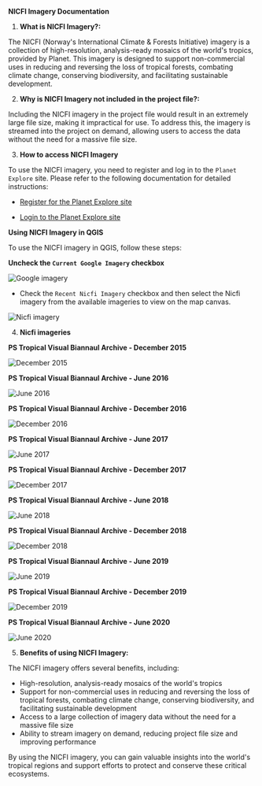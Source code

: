**NICFI Imagery Documentation**

1. **What is NICFI Imagery?:** 

The NICFI (Norway's International Climate & Forests Initiative) imagery is a collection of high-resolution, analysis-ready mosaics of the world's tropics, provided by Planet. This imagery is designed to support non-commercial uses in reducing and reversing the loss of tropical forests, combating climate change, conserving biodiversity, and facilitating sustainable development.

2. **Why is NICFI Imagery not included in the project file?:**

Including the NICFI imagery in the project file would result in an extremely large file size, making it impractical for use. To address this, the imagery is streamed into the project on demand, allowing users to access the data without the need for a massive file size.

3. **How to access NICFI Imagery**

To use the NICFI imagery, you need to register and log in to the `Planet Explore` site. Please refer to the following documentation for detailed instructions:

* [Register for the Planet Explore site](./sign-up.md)

* [Login to the Planet Explore site](./login.md)

**Using NICFI Imagery in QGIS**

To use the NICFI imagery in QGIS, follow these steps:

**Uncheck the `Current Google Imagery` checkbox**

![Google imagery](./img/nicfi-imagery-1.png)

* Check the `Recent Nicfi Imagery` checkbox and then select the Nicfi imagery from the available imageries to view on the map canvas.

![Nicfi imagery](./img/nicfi-imagery-2.png)

4. **Nicfi imageries**

**PS Tropical Visual Biannaul Archive - December 2015**

![December 2015](./img/nicfi-imagery-3.png)

**PS Tropical Visual Biannaul Archive - June 2016**

![June 2016](./img/nicfi-imagery-4.png)

**PS Tropical Visual Biannaul Archive - December 2016**

![December 2016](./img/nicfi-imagery-5.png)

**PS Tropical Visual Biannaul Archive - June 2017**

![June 2017](./img/nicfi-imagery-6.png)

**PS Tropical Visual Biannaul Archive - December 2017**

![December 2017](./img/nicfi-imagery-7.png)

**PS Tropical Visual Biannaul Archive - June 2018**

![June 2018](./img/nicfi-imagery-8.png)

**PS Tropical Visual Biannaul Archive - December 2018**

![December 2018](./img/nicfi-imagery-9.png)

**PS Tropical Visual Biannaul Archive - June 2019**

![June 2019](./img/nicfi-imagery-10.png)

**PS Tropical Visual Biannaul Archive - December 2019**

![December 2019](./img/nicfi-imagery-11.png)

**PS Tropical Visual Biannaul Archive - June 2020**

![June 2020](./img/nicfi-imagery-12.png)

5. **Benefits of using NICFI Imagery:**

The NICFI imagery offers several benefits, including:

* High-resolution, analysis-ready mosaics of the world's tropics
* Support for non-commercial uses in reducing and reversing the loss of tropical forests, combating climate change, conserving biodiversity, and facilitating sustainable development
* Access to a large collection of imagery data without the need for a massive file size
* Ability to stream imagery on demand, reducing project file size and improving performance

By using the NICFI imagery, you can gain valuable insights into the world's tropical regions and support efforts to protect and conserve these critical ecosystems.